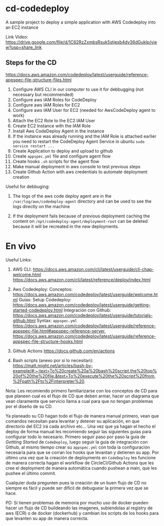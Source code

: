 # cd-codedeploy
A sample project to deploy a simple application with AWS Codedeploy into an EC2 instance

Link Video: https://drive.google.com/file/d/1C62RzZxmbsRsuk5stjexb4dv36dGukIp/view?usp=share_link
 
## Steps for the CD
https://docs.aws.amazon.com/codedeploy/latest/userguide/reference-appspec-file-structure-files.html

1. Configure AWS CLI in our computer to use it for debbugging (not necessary but recommended)
2. Configure aws IAM Roles for CodeDeploy
3. Configure aws IAM Roles for EC2
4. Configure aws IAM User for EC2 (needed for AwsCodeDeploy agent to work)
5. Attach the EC2 Role to the EC2 IAM User
6. Create EC2 Instance with the IAM Role
7. Install Aws CodeDeploy Agent in the instance
8. If the instance was already running and the IAM Role is attached earlier you need to restart the CodeDeploy Agent Service in ubuntu `sudo service restart ...`
9. Create Application to deploy and upload to github
10. Create `appspec.yml` file and configure agent flow
11. Create hooks `.sh` scripts for the agent flow
12. Make manual deployment in aws console to test previous steps
13. Create Github Action with aws credentials to automate deployment creation


Useful for debbuging:
1. The logs of the aws code deploy agent are in the `/var/log/aws/codedeploy-agent` directory and can be used to see the logs directly on the machine

2. If the deployment fails because of previous deployment caching the content on `/opt/codedeploy-agent/deployment-root` can be deleted because it will be recreated in the new deployments.

# En vivo


Useful Links:
1. AWS CLI:
https://docs.aws.amazon.com/cli/latest/userguide/cli-chap-welcome.html
https://docs.aws.amazon.com/cli/latest/reference/deploy/index.html

2. Aws Codedeploy:
Conceptos: https://docs.aws.amazon.com/codedeploy/latest/userguide/welcome.html
Guías: 
Setup Codedeploy: https://docs.aws.amazon.com/codedeploy/latest/userguide/getting-started-codedeploy.html
Integración con Github: https://docs.aws.amazon.com/codedeploy/latest/userguide/tutorials-github.html
Syntax: `appspec.yml` https://docs.aws.amazon.com/codedeploy/latest/userguide/reference-appspec-file.html#appspec-reference-server, https://docs.aws.amazon.com/codedeploy/latest/userguide/reference-appspec-file-structure-hooks.html

3. Github Actions
https://docs.github.com/en/actions

4. Bash scripts (anexo por si lo necesitan):
https://matt.might.net/articles/bash-by-example/#:~:text=To%20create%20a%20bash%20script,the%20top%20of%20the%20file.&text=To%20execute%20the%20script%20from,%2Fpath%2Fto%2Finterpreter%20.

Nota:
Les recomiendo primero familiarizarse con los conceptos de CD para que planeen cual es el flujo de CD que deben armar, hacer un diagrama que vean claramente que servicio llama a cual para que no tengan problemas por el diseño de su CD.

Ya planeado su CD hagan todo el flujo de manera manual primero, vean que comandos necesitan para levantar y detener su aplicación, en que directorio del EC2 irá cada archivo etc...
Una vez que ya hagan el hecho el deploy de forma manual les recomiendo seguir las siguientes guías para configurar todo lo necesario.
Primero seguir paso por paso la guía de *Gettting Started* de `CodeDeploy`, luego seguir la guía de integración con Github, al mismo tiempo crear su `appspec.yml` con toda la configuración necesaria para que se corran los hooks que levantan y detienen su app. Por último una vez que la creación de deployments en `CodeDeploy` les funcione de manera correcta hagan el workflow de CircleCI/Github Actions que les cree el deployment de manera automática cuando pushean a main, que les pushee el último commit.

Cualquier duda pregunten pues la creación de un buen flujo de CD no siempre es fácil y puede ser difícil de debuguear la primera vez que se hace.

PD: Si tienen problemas de memoria por mucho uso de docker pueden hacer un flujo de CD buildeando las imagenes, subiendolas al registry de aws (ECR) o de docker (dockerhub) y cambian los scripts de los hooks para que levanten su app de manera correcta.